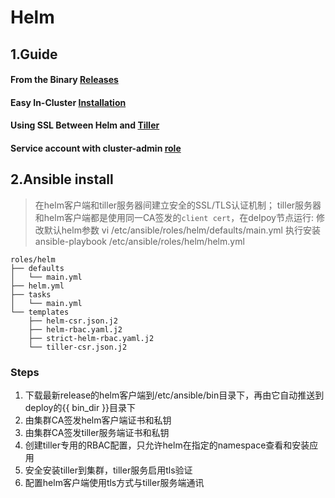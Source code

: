 # Helm

## 1.Guide

#### From the Binary [Releases](https://helm.sh/docs/using_helm/#from-the-binary-releases)
#### Easy In-Cluster [Installation](https://helm.sh/docs/using_helm/#easy-in-cluster-installation)
#### Using SSL Between Helm and [Tiller](https://helm.sh/docs/using_helm/#using-ssl-between-helm-and-tiller)
#### Service account with cluster-admin [role](https://helm.sh/docs/using_helm/#example-service-account-with-cluster-admin-role)

## 2.Ansible install

> 在helm客户端和tiller服务器间建立安全的SSL/TLS认证机制；
> tiller服务器和helm客户端都是使用同一CA签发的`client cert`，在delpoy节点运行:
> 修改默认helm参数 vi  /etc/ansible/roles/helm/defaults/main.yml
> 执行安装 ansible-playbook /etc/ansible/roles/helm/helm.yml

```shell
roles/helm
├── defaults
│   └── main.yml
├── helm.yml
├── tasks
│   └── main.yml
└── templates
    ├── helm-csr.json.j2
    ├── helm-rbac.yaml.j2
    ├── strict-helm-rbac.yaml.j2
    └── tiller-csr.json.j2
```

### Steps

1. 下载最新release的helm客户端到/etc/ansible/bin目录下，再由它自动推送到deploy的{{ bin_dir }}目录下
2. 由集群CA签发helm客户端证书和私钥
3. 由集群CA签发tiller服务端证书和私钥
4. 创建tiller专用的RBAC配置，只允许helm在指定的namespace查看和安装应用
5. 安全安装tiller到集群，tiller服务启用tls验证
6. 配置helm客户端使用tls方式与tiller服务端通讯
